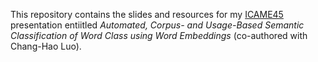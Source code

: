 This repository contains the slides and resources for my [ICAME45](https://icame45.webs.uvigo.es/) presentation entiitled *Automated, Corpus- and Usage-Based Semantic Classification of Word Class using Word Embeddings* (co-authored with Chang-Hao Luo). 
